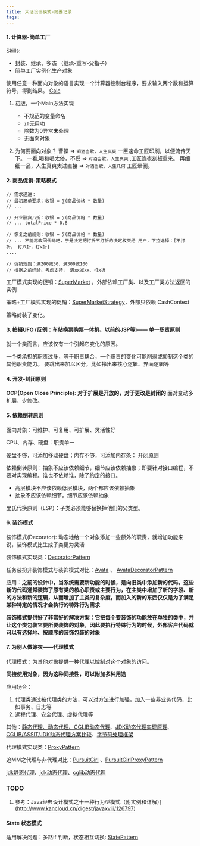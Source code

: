```yaml
---
title: 大话设计模式-简要记录
tags:
---
```


#### 1. 计算器-简单工厂
Skills:
* 封装、继承、多态 （继承-重写-父指子）
* 简单工厂实例化生产对象

使用任意一种面向对象的语言实现一个计算器控制台程序，要求输入两个数和运算符号，得到结果。 [Calc](https://github.com/elegance/dev-demo/blob/master/java-demo/pattern/ch01/Calc.java)

1. 初版，一个Main方法实现
    * 不规范的变量命名
    * `if`无用功
    * 除数为0异常未处理
    * 无面向对象

2. 为何要面向对象？
曹操 => `喝酒当歌，人生真爽`  一臣速命工匠印刷，以便流传天下。
一看,喝和唱太俗，不妥 => `对酒当歌，人生真爽` ,工匠连夜刻板重来。
再细细一品，人生真爽太过直接 => `对酒当歌，人生几何` 工匠晕倒。

#### 2. 商品促销-策略模式
```
// 需求递进：
// 最初简单要求：收银 = ∑(商品价格 * 数量)
// ...

// 开业酬宾八折：收银 = ∑(商品价格 * 数量)
// ... totalPrice * 0.8

// 恢复之前规则：收银 = ∑(商品价格 * 数量)
// ... 不能再改回代码吧，于是决定把打折不打折的决定权交给 用户，下拉选择：[不打折， 打八折，打x折]
....

// 促销规则：满200减50、满300减100
// 根据之前经验，考虑支持： 满xx减xx、打x折
```

工厂模式实现的促销：[SuperMarket](https://github.com/elegance/dev-demo/blob/master/java-demo/pattern/ch02/SuperMarket.java) ，外部依赖工厂类、以及工厂类方法返回的实例

策略+工厂模式实现的促销：[SuperMarketStrategy](https://github.com/elegance/dev-demo/blob/master/java-demo/pattern/ch02/SuperMarketStrategy.java)，外部只依赖 CashContext

策略封装了变化。

#### 3. 拍摄UFO (反例：车站换票购票一体机、以前的JSP等)—— 单一职责原则
就一个类而言，应该仅有一个引起它变化的原因。 

一个类承担的职责过多，等于职责耦合，一个职责的变化可能削弱或抑制这个类的其他职责能力。 要跳出来加以区分，比如拎出来核心逻辑、界面逻辑等

#### 4. 开发-封闭原则
**OCP(Open Close Principle): 对于扩展是开放的，对于更改是封闭的** 面对变动多扩展，少修改。

#### 5. 依赖倒转原则
面向对象：可维护、可复用、可扩展、灵活性好

CPU、内存、硬盘：职责单一

硬盘不够，可添加移动硬盘；内存不够，可添加内存条： 开闭原则

依赖倒转原则：抽象不应该依赖细节，细节应该依赖抽象；即要针对接口编程，不要对实现编程。谁也不依赖谁，除了约定的接口。

* 高层模块不应该依赖低层模块，两个都应该依赖抽象
* 抽象不应该依赖细节。细节应该依赖抽象

里氏代换原则（LSP）：子类必须能够替换掉他们的父类型。

#### 6. 装饰模式
装饰模式(Decorator): 动态地给一个对象添加一些额外的职责，就增加功能来说，装饰模式比生成子类更为灵活

装饰模式实现类：[DecoratorPattern](https://github.com/elegance/dev-demo/blob/master/java-demo/pattern/ch03/DecoratorPattern.java) 

任务装扮非装饰模式与装饰模式对比：[Avata](https://github.com/elegance/dev-demo/blob/master/java-demo/pattern/ch03/Avata.java) 、 [AvataDecoratorPattern](https://github.com/elegance/dev-demo/blob/master/java-demo/pattern/ch03/AvataDecoratorPattern.java) 

应用：**之前的设计中，当系统需要新功能的时候，是向旧类中添加新的代码。这些新的代码通常装饰了原有类的核心职责或主要行为，在主类中增加了新的字段、新的方法和新的逻辑，从而增加了主类的复杂度，而加入的新的东西仅仅是为了满足某种特定的情况才会执行的特殊行为需求**

**装饰模式提供好了非常好的解决方案：它把每个要装饰的功能放在单独的类中，并让这个类包装它要所要装饰的对象，因此要执行特殊行为的时候，外部客户代码就可以有选择地、按顺序的装饰包装的对象**

#### 7. 为别人做嫁衣——代理模式
代理模式：为其他对象提供一种代理以控制对这个对象的访问。

**间接使用对象，因为这种间接性，可以附加多种用途**

应用场合：
1. 代理类通过被代理类的方法，可以对方法进行加强，加入一些非业务代码，比如事务、日志等
2. 远程代理、安全代理、虚拟代理等

其他：[静态代理、动态代理、CGLIB动态代理](http://www.cnblogs.com/fillPv/p/5939277.html)、[JDK动态代理实现原理](http://rejoy.iteye.com/blog/1627405)、[CGLIB/ASSIT/JDK动态代理方案比较](http://www.360doc.com/content/14/0801/12/1073512_398582179.shtml)、[字节码处理框架](http://perfect5085.iteye.com/blog/1612931)

代理模式实现类：[ProxyPattern](https://github.com/elegance/dev-demo/blob/master/java-demo/pattern/ch04/ProxyPattern.java) 

追MM之代理与非代理对比：[PursuitGirl](https://github.com/elegance/dev-demo/blob/master/java-demo/pattern/ch04/PursuitGirl.java) 、[PursuitGirlProxyPattern](https://github.com/elegance/dev-demo/blob/master/java-demo/pattern/ch04/PursuitGirlProxyPattern.java) 

[jdk静态代理](https://github.com/elegance/dev-demo/blob/master/java-demo/pattern/ch04/ext/JdkStaticProxy.java)、[jdk动态代理](https://github.com/elegance/dev-demo/blob/master/java-demo/pattern/ch04/ext/JdkStaticProxy.java)、[cglib动态代理](https://github.com/elegance/dev-demo/blob/master/java-demo/pattern/ch04/ext/JdkStaticProxy.java)

### TODO
1. 参考：Java经典设计模式之十一种行为型模式（附实例和详解）](http://www.kancloud.cn/digest/javaxviii/126797)

#### State 状态模式
适用解决问题：多路if 判断，状态相互切换: [StatePattern](https://github.com/elegance/dev-demo/blob/master/java-demo/pattern/StatePattern.java)